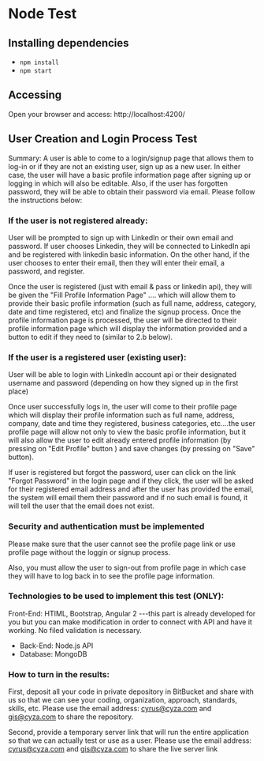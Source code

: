 # Node Test

## Installing dependencies
- `npm install`
- `npm start`

## Accessing
Open your browser and access: http://localhost:4200/

## User Creation and Login Process Test
Summary:  A user is able to come to a login/signup page that allows them to log-in or if they are not an existing user, sign up as a new user. In either case, the user will have a basic profile information page after signing up or logging in which will also be editable. Also, if the user has forgotten password, they will be able to obtain their password via email. Please follow the instructions below:

### If the user is not registered already:

User will be prompted to sign up with LinkedIn or their own email and password. If user chooses Linkedin, they will be connected to LinkedIn api and be registered with linkedin basic information. On the other hand, if the user chooses to enter their email, then they will enter their email, a password, and register.

Once the user is registered (just with email & pass or linkedin api), they will be given the "Fill Profile Information Page" .... which will allow them to provide their basic profile information (such as full name, address, category, date and time registered, etc) and finalize the signup process. Once the profile information page is processed, the user will be directed to their profile information page which will display the information provided and a button to edit if they need to (similar to 2.b  below).

### If the user is a registered user (existing user):

User will be able to login with LinkedIn account api or their designated username and  password (depending on how they signed up in the first place)

Once user successfully logs in, the user will come to their profile page which will display their profile information such as full name, address, company, date and time they registered, business categories, etc....the user profile page will allow not only to view the basic profile information, but it will also allow the user to edit already entered profile information (by pressing on "Edit Profile" button ) and save changes (by pressing  on "Save" button).

If user is registered but forgot the password, user can click on the link "Forgot Password" in the login page and if they click, the user will be asked for their registered email address and after the user has provided the email, the system will email them their password and if no such email is found, it will tell the user that the email does not exist.

### Security and authentication must be implemented

Please make sure that the user cannot see the profile page link or use profile page without the loggin or signup process.

Also, you must allow the user to sign-out from profile page in which case they will have to log back in to see the profile page information.

### Technologies to be used to implement this test (ONLY):

Front-End: HTIML, Bootstrap, Angular 2   ---this part is already developed for you but you can make modification in order to connect with API and have it working. No filed validation is necessary.

- Back-End: Node.js API
- Database: MongoDB


### How to turn in the results:

First, deposit all your code in private depository in BitBucket and share with us so that we can see your coding, organization, approach, standards, skills, etc. Please use the email address: cyrus@cyza.com and  gis@cyza.com to share the repository.

Second, provide a temporary server link that will run the entire application so that we can actually test or use as a user. Please use the email address: cyrus@cyza.com and gis@cyza.com to share the live server link
